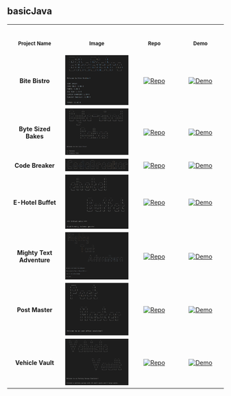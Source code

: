 ## basicJava

<table>
<tr>
    <th align="center">
        <img width="170" height="1">
        <p> 
            <small>
                Project Name
            </small>
        </p>
    </th>
    <th align="center">
        <img width="300" height="1">
        <p> 
            <small>
                Image
            </small>
        </p>
    </th>
    <th align="center">
        <img width="170" height="1">
        <p> 
            <small>
                Repo
            </small>
        </p>
    </th>
    <th align="center">
        <img width="170" height="1">
        <p> 
            <small>
                Demo
            </small>
        </p>
    </th>
</tr>
<tr>
    <td align="center"><strong>Bite Bistro</strong></td>
    <td align="center"><img src="img/basicJava_bite-bistro.png" alt="Bite Bistro" width="300"></td>
    <td align="center"><a href="https://github.com/Shcoobz/basicJava_bite-bistro"><img src="https://img.shields.io/badge/Repo-007bff?logo=github&logoColor=white" style="width:110px; height:auto;" alt="Repo"></a></td>
    <td align="center"><a href="https://replit.com/@shcoobz/basicJava-bite-bistro"><img src="https://img.shields.io/badge/Demo-28a745?logo=google-chrome&logoColor=white" style="width:120px; height:auto;" alt="Demo"></a></td>
</tr>
<tr>
    <td align="center"><strong>Byte Sized Bakes</strong></td>
    <td align="center"><img src="img/basicJava_byte-sized-bakes.png" alt="Byte-Sized Bakes" width="300"></td>
    <td align="center"><a href="https://github.com/Shcoobz/basicJava_byte-sized-bakes"><img src="https://img.shields.io/badge/Repo-007bff?logo=github&logoColor=white" style="width:110px; height:auto;" alt="Repo"></a></td>
    <td align="center"><a href="https://replit.com/@shcoobz/basicJava-byte-sized-bakes"><img src="https://img.shields.io/badge/Demo-28a745?logo=google-chrome&logoColor=white" style="width:120px; height:auto;" alt="Demo"></a></td>
</tr>
<tr>
    <td align="center"><strong>Code Breaker</strong></td>
    <td align="center"><img src="img/basicJava_code-breaker.png" alt="Code Breaker" width="300"></td>
    <td align="center"><a href="https://github.com/Shcoobz/basicJava_code-breaker"><img src="https://img.shields.io/badge/Repo-007bff?logo=github&logoColor=white" style="width:110px; height:auto;" alt="Repo"></a></td>
    <td align="center"><a href="https://replit.com/@shcoobz/basicJava-code-breaker"><img src="https://img.shields.io/badge/Demo-28a745?logo=google-chrome&logoColor=white" style="width:120px; height:auto;" alt="Demo"></a></td>
</tr>
<tr>
    <td align="center"><strong>E-Hotel Buffet</strong></td>
    <td align="center"><img src="img/basicJava_e-hotel-buffet.png" alt="E-Hotel Buffet" width="300"></td>
    <td align="center"><a href="https://github.com/Shcoobz/basicJS_e-hotel-buffet"><img src="https://img.shields.io/badge/Repo-007bff?logo=github&logoColor=white" style="width:110px; height:auto;" alt="Repo"></a></td>
    <td align="center"><a href="https://replit.com/@shcoobz/basicJava-e-hotel-buffet"><img src="https://img.shields.io/badge/Demo-28a745?logo=google-chrome&logoColor=white" style="width:120px; height:auto;" alt="Demo"></a></td>
</tr>
<tr>
    <td align="center"><strong>Mighty Text Adventure</strong></td>
    <td align="center"><img src="img/basicJava_mighty-text-adventure.png" alt="Mighty Text Adventure" width="300"></td>
    <td align="center"><a href="https://github.com/Shcoobz/basicJava_mighty-text-adventure"><img src="https://img.shields.io/badge/Repo-007bff?logo=github&logoColor=white" style="width:110px; height:auto;" alt="Repo"></a></td>
    <td align="center"><a href="https://replit.com/@shcoobz/basicJava-mighty-text-adventure"><img src="https://img.shields.io/badge/Demo-28a745?logo=google-chrome&logoColor=white" style="width:120px; height:auto;" alt="Demo"></a></td>
</tr>
<tr>
    <td align="center"><strong>Post Master</strong></td>
    <td align="center"><img src="img/basicJava_post-master.png" alt="Post Master" width="300"></td>
    <td align="center"><a href="https://github.com/Shcoobz/basicJava_post-master"><img src="https://img.shields.io/badge/Repo-007bff?logo=github&logoColor=white" style="width:110px; height:auto;" alt="Repo"></a></td>
    <td align="center"><a href="https://replit.com/@shcoobz/basicJava-post-master"><img src="https://img.shields.io/badge/Demo-28a745?logo=google-chrome&logoColor=white" style="width:120px; height:auto;" alt="Demo"></a></td>
</tr>
<tr>
    <td align="center"><strong>Vehicle Vault</strong></td>
    <td align="center"><img src="img/basicJava_vehicle-vault.png" alt="Vehicle Vault" width="300"></td>
    <td align="center"><a href="https://github.com/Shcoobz/basicJava_vehicle-vault"><img src="https://img.shields.io/badge/Repo-007bff?logo=github&logoColor=white" style="width:110px; height:auto;" alt="Repo"></a></td>
    <td align="center"><a href="https://replit.com/@shcoobz/basicJava-vehicle-vault"><img src="https://img.shields.io/badge/Demo-28a745?logo=google-chrome&logoColor=white" style="width:120px; height:auto;" alt="Demo"></a></td>
</tr>
</table>
